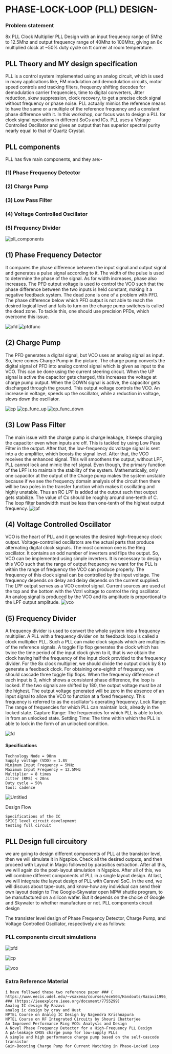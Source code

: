 # PHASE-LOCK-LOOP (PLL) DESIGN-

### Problem statement
8x PLL Clock Multiplier PLL Design with an input frequency range of 5Mhz to 12.5Mhz and output frequency range of 40Mhz to 100Mhz, giving an 8x multiplied clock at ~50% duty cycle on tt corner at room temperature. 

##  PLL Theory and MY design specification 

PLL is a control system implemented using an analog circuit, which is used in many applications like, FM modulation and demodulation circuits, motor speed controls and tracking filters, frequency shifting decodes for demodulation carrier frequencies, time to digital converters, Jitter reduction, skew suppression, clock recovery, to get a precise clock signal without frequency or phase noise. PLL actually mimics the reference means to have the same or a multiple of the reference frequency and a constant phase difference with it. In this workshop, our focus was to design a PLL for clock signal operations in different SoCs and ICs. PLL uses a Voltage Controlled Oscillator and gives an output that has superior spectral purity nearly equal to that of Quartz Crystal.

## PLL components

PLL has five main components, and they are:-

  ### (1) Phase Frequency Detector
  ### (2) Charge Pump
  ### (3) Low Pass Filter
  ### (4) Voltage Controlled Oscillator
  ### (5) Frequency Divider


![pll_components](https://github.com/Rahulprakash77/PHASE-LOCK-LOOP-PLL-DESIGN-/assets/130161648/76118957-78dd-42c9-81b3-74fb76ddb101)


## (1) Phase Frequency Detector

It compares the phase difference between the input signal and output signal and generates a pulse signal according to it. The width of the pulse is used to determine the phase of the signal. As for width increases, phase also increases. The PFD output voltage is used to control the VCO such that the phase difference between the two inputs is held constant, making it a negative feedback system. The dead zone is one of a problem with PFD. The phase difference below which PFD output is not able to reach the desired logical level and fails to turn on the charge pump switches is called the dead zone. To tackle this, one should use precision PFDs, which overcome this issue.

![pfd](https://github.com/Rahulprakash77/PHASE-LOCK-LOOP-PLL-DESIGN-/assets/130161648/9206e1b8-b42b-433b-8c72-a2b81780fdd5) ![pfdfunc](https://github.com/Rahulprakash77/PHASE-LOCK-LOOP-PLL-DESIGN-/assets/130161648/7169d6fc-fe51-4b89-a0cc-3ee22fe6040c)




## (2) Charge Pump

The PFD generates a digital signal, but VCO uses an analog signal as input. So, here comes Charge Pump in the picture. The charge pump converts the digital signal of PFD into analog control signal which is given as input to the VCO. This can be done using the current steering circuit. When the UP signal is active the capacitor gets charged, this increases the voltage at charge pump output. When the DOWN signal is active, the capacitor gets discharged through the ground. This output voltage controls the VCO. An increase in voltage, speeds up the oscillator, while a reduction in voltage, slows down the oscillator.

![cp](https://github.com/Rahulprakash77/PHASE-LOCK-LOOP-PLL-DESIGN-/assets/130161648/3e13882c-fd6c-4b04-bb83-b10892cbbc48) ![cp_func_up](https://github.com/Rahulprakash77/PHASE-LOCK-LOOP-PLL-DESIGN-/assets/130161648/5b4552a5-c89b-43cd-bfe7-004d08423329) ![cp_func_down](https://github.com/Rahulprakash77/PHASE-LOCK-LOOP-PLL-DESIGN-/assets/130161648/77749c3c-6d2e-4fca-a6b0-16f5a2a756c1)




## (3) Low Pass Filter

The main issue with the charge pump is charge leakage, it keeps charging the capacitor even when inputs are off. This is tackled by using Low Pass Filter in the output. After that, the low-frequency dc voltage signal is sent into a dc amplifier, which boosts the signal level. After that, the VCO receives the enhanced signal. This will smoothens the output, without LPF, PLL cannot lock and mimic the ref signal. Even though, the primary function of the LPF is to maintain the stability of the system. Mathematically, only one capacitor at the output of the Charge pump makes the system unstable because if we see the frequency domain analysis of the circuit then there will be two poles in the transfer function which makes it oscillating and highly unstable. Thus an RC LPF is added at the output such that output gets stabilize. The value of Cx should be roughly around one-tenth of C. The loop filter bandwidth must be less than one-tenth of the highest output frequency.
![lpf](https://github.com/Rahulprakash77/PHASE-LOCK-LOOP-PLL-DESIGN-/assets/130161648/e2057faf-2cfa-4651-838a-3cd027ada62d)


## (4) Voltage Controlled Oscillator

VCO is the heart of PLL and it generates the desired high-frequency clock output. Voltage-controlled oscillators are the actual parts that produce alternating digital clock signals. The most common one is the Ring oscillator. It contains an odd number of inverters and flips the output. So, VCO can be implemented using simple inverters. It is necessary to design this VCO such that the range of output frequency we want for the PLL is within the range of frequency the VCO can produce properly. The frequency of this clock signal can be controlled by the input voltage. The frequency depends on delay and delay depends on the current supplied. The LPF output serves as a VCO control signal. Current sources are used at the top and the bottom with the Vctrl voltage to control the ring oscillator. An analog signal is produced by the VCO and its amplitude is proportional to the LPF output amplitude.
![vco](https://github.com/Rahulprakash77/PHASE-LOCK-LOOP-PLL-DESIGN-/assets/130161648/7f449d5d-1013-4fba-888f-c886dec5378e)


## (5) Frequency Divider

A frequency divider is used to convert the whole system into a frequency multiplier. A PLL with a frequency divider on its feedback loop is called a clock multiplier PLL. Such a PLL can make clock signals which are multiples of the reference signals. A toggle flip flop generates the clock which has twice the time period of the input clock given to it, that is we obtain the clock having half the frequency of the input clock provided to the frequency divider. For the 8x clock multiplier, we should divide the output clock by 8 to generate a feedback clock. For obtaining one-eighth of frequency, we should cascade three toggle flip flops. When the frequency difference of each input is 0, which shows a consistent phase difference, the loop is locked. If the two signals are shifted by 180, the output voltage must be at the highest. The output voltage generated will be zero in the absence of an input signal to allow the VCO to function at a fixed frequency. This frequency is referred to as the oscillator's operating frequency. Lock Range: The range of frequencies for which PLL can maintain lock, already in the locked state. Capture Range: The frequencies for which PLL is able to lock in from an unlocked state. Settling Time: The time within which the PLL is able to lock in the form of an unlocked condition.

![fd](https://github.com/Rahulprakash77/PHASE-LOCK-LOOP-PLL-DESIGN-/assets/130161648/5e48cd27-431e-4a53-9ce2-87d1bd79f853)



#### Specifications

    Technology Node = 90nm
    Supply voltage (VDD) = 1.8V
    Minimum Input Frequency = 5MHz
    Maximum Input Frequency = 12.5MHz
    Multiplier = 8 times
    Jitter (RMS) < 20ns
    Duty cycle = 50%
    tool: cadence 
![Untitled](https://github.com/Rahulprakash77/PHASE-LOCK-LOOP-PLL-DESIGN-/assets/130161648/6c7220ea-5853-4f40-afd9-bd7d88e5ac70)


Design Flow

    Specifications of the IC
    SPICE level circuit development
    testing full circuit
    
   

##  PLL Design full circuitory

 we are going to design different components of PLL at the transistor level, then we will simulate it in Ngspice. Check all the desired outputs, and then proceed with Layout in Magic followed by parasitics extraction. After all this, we will again do the post-layout simulation in Ngspice. After all of this, we will combine different components of PLL in a single layout design. At last, we will integrate the layout design of PLL with Caravel SoC. In the end, we will discuss about tape-outs, and know-how any individual can send their own layout design to The Google-Skywater open MPW shuttle program, to be manufactured on a silicon wafer. But it depends on the choice of Google and Skywater to whether manufacture or not.
PLL components circuit design

The transister level design of Phase Frequency Detector, Charge Pump, and Voltage Controlled Oscillator, respectively are as follows:

### PLL components circuit simulations

![pfd](https://github.com/Rahulprakash77/PHASE-LOCK-LOOP-PLL-DESIGN-/assets/130161648/573000ac-b7df-4bc9-b61d-5fb78fe4ad92)

![cp](https://github.com/Rahulprakash77/PHASE-LOCK-LOOP-PLL-DESIGN-/assets/130161648/dc608e85-0bfb-4e6d-91e1-dec3b7386f02)

![vco](https://github.com/Rahulprakash77/PHASE-LOCK-LOOP-PLL-DESIGN-/assets/130161648/5c01c40f-5af7-46af-b648-f7a4e28095e0)





### Extra Reference Material
    i have followed these two reference paper ### ( https://www.eecis.udel.edu/~vsaxena/courses/ece504/Handouts/Razavi1996_PLL_IEEExplore.pdf)
    ### (https://ieeexplore.ieee.org/document/7755299)
    Analog IC design By Razavi 
    analog ic design by gray and Hust
    NPTEL Course on Analog IC Design by Nagendra Krishnapura
    NPTEL Course on RF Integrated Circuits by Shouri Chatterjee
    An Improved Performance Ring VCO: Analysis and Design
    A Novel Phase Frequency Detector for a High-Frequency PLL Design
    A pA-leakage CMOS charge pump for low-supply PLLs
    A simple and high performance charge pump based on the self-cascode transistor
    Gain-Boosting Charge Pump for Current Matching in Phase-Locked Loop
    
